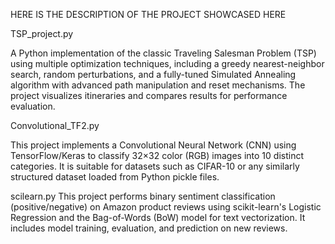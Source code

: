 HERE IS THE DESCRIPTION OF THE PROJECT SHOWCASED HERE

TSP_project.py

A Python implementation of the classic Traveling Salesman Problem (TSP) using multiple optimization techniques, including a greedy nearest-neighbor search,
random perturbations, and a fully-tuned Simulated Annealing algorithm with advanced path manipulation and reset mechanisms. The project visualizes itineraries
and compares results for performance evaluation.

Convolutional_TF2.py

This project implements a Convolutional Neural Network (CNN) using TensorFlow/Keras to classify 32×32 color (RGB) images into 10 distinct categories.
It is suitable for datasets such as CIFAR-10 or any similarly structured dataset loaded from Python pickle files.

scilearn.py
This project performs binary sentiment classification (positive/negative) on Amazon product reviews using scikit-learn's Logistic Regression and the Bag-of-Words (BoW) model for text vectorization. It includes model training, evaluation, and prediction on new reviews.

